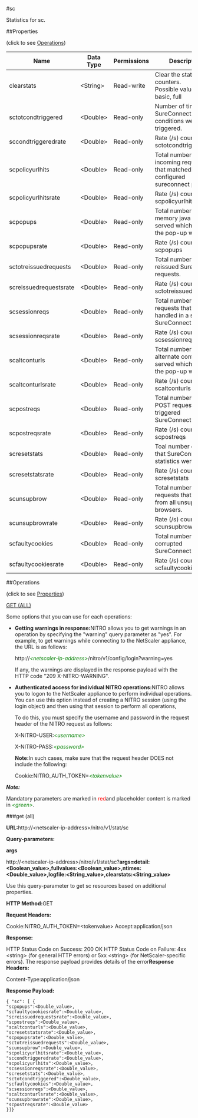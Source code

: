 #sc

Statistics for sc.


##Properties 
<span>(click to see [Operations](#opera))</span>


<table><thead><tr><th>Name</th><th>Data Type</th><th>Permissions</th><th>Description</th></tr></thead><tbody><tr><td>clearstats</td><td>&lt;String></td><td>Read-write</td><td>Clear the statsistics / counters.<br>Possible values = basic, full</td></tr><tr><td>sctotcondtriggered</td><td>&lt;Double></td><td>Read-only</td><td>Number of times that SureConnect conditions were triggered.</td></tr><tr><td>sccondtriggeredrate</td><td>&lt;Double></td><td>Read-only</td><td>Rate (/s) counter for sctotcondtriggered</td></tr><tr><td>scpolicyurlhits</td><td>&lt;Double></td><td>Read-only</td><td>Total number of incoming requests that matched configured sureconnect policies.</td></tr><tr><td>scpolicyurlhitsrate</td><td>&lt;Double></td><td>Read-only</td><td>Rate (/s) counter for scpolicyurlhits</td></tr><tr><td>scpopups</td><td>&lt;Double></td><td>Read-only</td><td>Total number of in-memory java script served which throws the pop-up window.</td></tr><tr><td>scpopupsrate</td><td>&lt;Double></td><td>Read-only</td><td>Rate (/s) counter for scpopups</td></tr><tr><td>sctotreissuedrequests</td><td>&lt;Double></td><td>Read-only</td><td>Total number of reissued SureConnect requests.</td></tr><tr><td>screissuedrequestsrate</td><td>&lt;Double></td><td>Read-only</td><td>Rate (/s) counter for sctotreissuedrequests</td></tr><tr><td>scsessionreqs</td><td>&lt;Double></td><td>Read-only</td><td>Total number of requests that were handled in a single SureConnect session.</td></tr><tr><td>scsessionreqsrate</td><td>&lt;Double></td><td>Read-only</td><td>Rate (/s) counter for scsessionreqs</td></tr><tr><td>scaltconturls</td><td>&lt;Double></td><td>Read-only</td><td>Total number of alternate content served which throws the pop-up window.</td></tr><tr><td>scaltconturlsrate</td><td>&lt;Double></td><td>Read-only</td><td>Rate (/s) counter for scaltconturls</td></tr><tr><td>scpostreqs</td><td>&lt;Double></td><td>Read-only</td><td>Total number of HTTP POST requests that triggered SureConnect feature.</td></tr><tr><td>scpostreqsrate</td><td>&lt;Double></td><td>Read-only</td><td>Rate (/s) counter for scpostreqs</td></tr><tr><td>scresetstats</td><td>&lt;Double></td><td>Read-only</td><td>Toal number of times that SureConnect statistics were reset.</td></tr><tr><td>scresetstatsrate</td><td>&lt;Double></td><td>Read-only</td><td>Rate (/s) counter for scresetstats</td></tr><tr><td>scunsupbrow</td><td>&lt;Double></td><td>Read-only</td><td>Total number of requests that came from all unsupported browsers.</td></tr><tr><td>scunsupbrowrate</td><td>&lt;Double></td><td>Read-only</td><td>Rate (/s) counter for scunsupbrow</td></tr><tr><td>scfaultycookies</td><td>&lt;Double></td><td>Read-only</td><td>Total number of corrupted SureConnect cookies.</td></tr><tr><td>scfaultycookiesrate</td><td>&lt;Double></td><td>Read-only</td><td>Rate (/s) counter for scfaultycookies</td></tr></tbody></table>
##Operations 
<span>(click to see [Properties](#prope))</span>


[GET (ALL)](#get-)


Some options that you can use for each operations:
<ul><li><p><b>Getting warnings in response:</b>NITRO allows you to get warnings in an operation by specifying the "warning" query parameter as "yes". For example, to get warnings while connecting to the NetScaler appliance, the URL is as follows:</p><p>http://<span style="color:green;font-style:italic;">&lt;netscaler-ip-address&gt;</span>/nitro/v1/config/login?warning=yes</p><p>If any, the warnings are displayed in the response payload with the HTTP code "209 X-NITRO-WARNING".</p></li><li><p><b>Authenticated access for individual NITRO operations:</b>NITRO allows you to logon to the NetScaler appliance to perform individual operations. You can use this option instead of creating a NITRO session (using the login object) and then using that session to perform all operations,</p><p>To do this, you must specify the username and password in the request header of the NITRO request as follows:</p><p>X-NITRO-USER:<span style="color:green;font-style:italic;">&lt;username&gt;</span></p><p>X-NITRO-PASS:<span style="color:green;font-style:italic;">&lt;password&gt;</span></p><p><b>Note:</b>In such cases, make sure that the request header DOES not include the following:</p><p>Cookie:NITRO_AUTH_TOKEN=<span style="color:green;font-style:italic;">&lt;tokenvalue&gt;</span></p></li></ul>



***Note:*** 
Mandatory parameters are marked in <span style="color:#FF0000;">red</span>and placeholder content is marked in <span style="color:green;font-style:italic">&lt;green&gt;</span>.

###get (all)



<b>URL:</b>http://&lt;netscaler-ip-address&gt;/nitro/v1/stat/sc
<b>Query-parameters:</b>
<b>args</b>
http://&lt;netscaler-ip-address&gt;/nitro/v1/stat/sc?<b>args=detail:&lt;Boolean_value&gt;,fullvalues:&lt;Boolean_value&gt;,ntimes:&lt;Double_value&gt;,logfile:&lt;String_value&gt;,clearstats:&lt;String_value&gt;</b>
Use this query-parameter to get sc resources based on additional properties.



<b>HTTP Method:</b>GET
<b>Request Headers:</b>

Cookie:NITRO_AUTH_TOKEN=&lt;tokenvalue&gt;Accept:application/json

<b>Response:</b>
HTTP Status Code on Success: 200 OKHTTP Status Code on Failure: 4xx &lt;string&gt; (for general HTTP errors) or 5xx &lt;string&gt; (for NetScaler-specific errors). The response payload provides details of the error<b>Response Headers:</b>

Content-Type:application/json

<b>Response Payload: </b>```{ "sc": [ {"scpopups":<Double_value>,"scfaultycookiesrate":<Double_value>,"screissuedrequestsrate":<Double_value>,"scpostreqs":<Double_value>,"scaltconturls":<Double_value>,"scresetstatsrate":<Double_value>,"scpopupsrate":<Double_value>,"sctotreissuedrequests":<Double_value>,"scunsupbrow":<Double_value>,"scpolicyurlhitsrate":<Double_value>,"sccondtriggeredrate":<Double_value>,"scpolicyurlhits":<Double_value>,"scsessionreqsrate":<Double_value>,"scresetstats":<Double_value>,"sctotcondtriggered":<Double_value>,"scfaultycookies":<Double_value>,"scsessionreqs":<Double_value>,"scaltconturlsrate":<Double_value>,"scunsupbrowrate":<Double_value>,"scpostreqsrate":<Double_value>}]}```




